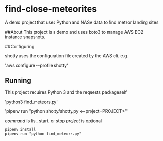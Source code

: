 # find-close-meteorites
A demo project that uses Python and NASA data to find meteor landing sites

##About 
This project is a demo and uses boto3 to manage AWS EC2 instance snapshots.

##Configuring

shotty uses the configuration file created by the AWS cli. e.g.

'aws configure --profile shotty'

## Running

This project requires Python 3 and the requests packageself.

'python3 find_meteors.py'

'pipenv run "python shotty/shotty.py <command>
<--project=PROJECT>"'

*command* is list, start, or stop
*project* is optional
```
pipenv install
pipenv run "python find_meteors.py"

```
